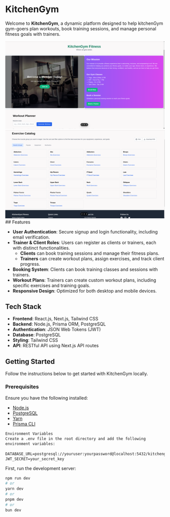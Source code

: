 # KitchenGym

Welcome to **KitchenGym**, a dynamic platform designed to help kitchenGym gym-goers plan workouts, book training sessions, and manage personal fitness goals with trainers.

<div>

<img src="./public/page1.png" alt="demo">
<img src="./public/page2.png" alt="demo">

</div>
## Features

- **User Authentication**: Secure signup and login functionality, including email verification.
- **Trainer & Client Roles**: Users can register as clients or trainers, each with distinct functionalities.
  - **Clients** can book training sessions and manage their fitness plans.
  - **Trainers** can create workout plans, assign exercises, and track client progress.
- **Booking System**: Clients can book training classes and sessions with trainers.
- **Workout Plans**: Trainers can create custom workout plans, including specific exercises and training goals.
- **Responsive Design**: Optimized for both desktop and mobile devices.

## Tech Stack

- **Frontend**: React.js, Next.js, Tailwind CSS
- **Backend**: Node.js, Prisma ORM, PostgreSQL
- **Authentication**: JSON Web Tokens (JWT)
- **Database**: PostgreSQL
- **Styling**: Tailwind CSS
- **API**: RESTful API using Next.js API routes

## Getting Started

Follow the instructions below to get started with KitchenGym locally.

### Prerequisites

Ensure you have the following installed:

- [Node.js](https://nodejs.org/)
- [PostgreSQL](https://www.postgresql.org/)
- [Yarn](https://yarnpkg.com/)
- [Prisma CLI](https://www.prisma.io/)

```
Environment Variables
Create a .env file in the root directory and add the following environment variables:

DATABASE_URL=postgresql://youruser:yourpassword@localhost:5432/kitchengym
JWT_SECRET=your_secret_key
```



First, run the development server:

```bash
npm run dev
# or
yarn dev
# or
pnpm dev
# or
bun dev
```
